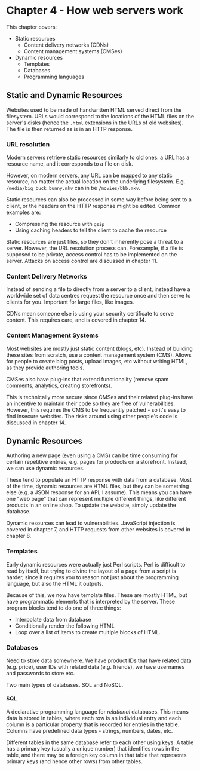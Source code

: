 # Chapter 4 - How web servers work
This chapter covers:
- Static resources
  - Content delivery networks (CDNs)
  - Content management systems (CMSes)
- Dynamic resources
  - Templates
  - Databases
  - Programming languages

## Static and Dynamic Resources
Websites used to be made of handwritten HTML served direct from the filesystem. URLs would
correspond to the locations of the HTML files on the server's disks (hence the `.html` extensions in
the URLs of old websites). The file is then returned as is in an HTTP response.

### URL resolution
Modern servers retrieve static resources similarly to old ones: a URL has a resource name, and it
corresponds to a file on disk.

However, on modern servers, any URL can be mapped to any static resource, no matter the actual
location on the underlying filesystem. E.g. `/media/big_buck_bunny.mkv` can in be `/movies/bbb.mkv`.

Static resources can also be processed in some way before being sent to a client, or the headers on
the HTTP response might be edited. Common examples are:
  - Compressing the resource with `gzip`
  - Using caching headers to tell the client to cache the resource

Static resources are just files, so they don't inherently pose a threat to a server. However, the
URL resolution process can. Forexample, if a file is supposed to be private, access control has to
be implemented on the server. Attacks on access control are discussed in chapter 11.

### Content Delivery Networks
Instead of sending a file to directly from a server to a client, instead have a worldwide set of
data centres request the resource once and then serve to clients for you. Important for large files,
like images.

CDNs mean someone else is using your security certificate to serve content. This requires care, and
is covered in chapter 14.

### Content Management Systems
Most websites are mostly just static content (blogs, etc). Instead of building these sites from
scratch, use a content management system (CMS). Allows for people to create blog posts, upload
images, etc without writing HTML, as they provide authoring tools.

CMSes also have plug-ins that extend functionality (remove spam comments, analytics, creating
storefronts).

This is technically more secure since CMSes and their related plug-ins have an incentive to maintain
their code so they are free of vulnerabilities. However, this requires the CMS to be frequently
patched - so it's easy to find insecure websites. The risks around using other people's code is
discussed in chapter 14.

## Dynamic Resources
Authoring a new page (even using a CMS) can be time consuming for certain repetitive entries, e.g.
pages for products on a storefront. Instead, we can use dynamic resources.

These tend to populate an HTTP response with data from a database. Most of the time, dynamic
resources are HTML files, but they can be something else (e.g. a JSON response for an API, I
assume). This means you can have one "web page" that can represent multiple different things, like
different products in an online shop. To update the website, simply update the database.

Dynamic resources can lead to vulnerabilities. JavaScript injection is covered in chapter 7, and
HTTP requests from other websites is covered in chapter 8.

### Templates
Early dynamic resources were actually just Perl scripts. Perl is difficult to read by itself, but
trying to divine the layout of a page from a script is harder, since it requires you to reason not
just about the programming language, but also the HTML it outputs.

Because of this, we now have template files. These are mostly HTML, but have programmatic elements
that is interpreted by the server. These program blocks tend to do one of three things:
  - Interpolate data from database
  - Conditionally render the following HTML
  - Loop over a list of items to create multiple blocks of HTML.

### Databases
Need to store data somewhere. We have product IDs that have related data (e.g. price), user IDs with
related data (e.g. friends), we have usernames and passwords to store etc.

Two main types of databases. SQL and NoSQL.

#### SQL
A declarative programming language for *relational* databases. This means data is stored in tables,
where each row is an individual entry and each column is a particular property that is recorded for
entries in the table. Columns have predefined data types - strings, numbers, dates, etc.

Different tables in the same database refer to each other using keys. A table has a primary key
(usually a unique number) that identifies rows in the table, and there may be a foreign key column
in that table that represents primary keys (and hence other rows) from other tables.
